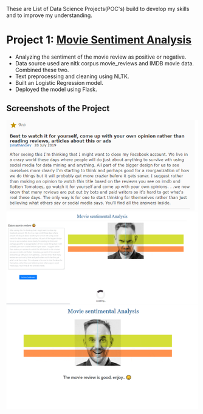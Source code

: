 These are List of Data Science Projects(POC's) build to develop my skills and to improve my understanding.

# Project 1: [Movie Sentiment Analysis](https://github.com/krishna1711/ML_Projects/tree/master/MoviesSentimentAnalysis)
* Analyzing the sentiment of the movie review as positive or negative.
* Data source used are nltk corpus movie_reviews and IMDB movie data. Combined these two.
* Text preprocessing and cleaning using NLTK.
* Built an Logistic Regression model.
* Deployed the model using Flask.
## Screenshots of the Project
![Movie Review](https://github.com/krishna1711/KrishnaMohan-Porfolio/blob/master/images/sentimentanalysis/movieReview01.PNG)
![Flask Web App](https://github.com/krishna1711/KrishnaMohan-Porfolio/blob/master/images/sentimentanalysis/loading01.PNG)
![Result](https://github.com/krishna1711/KrishnaMohan-Porfolio/blob/master/images/sentimentanalysis/result01.PNG)

